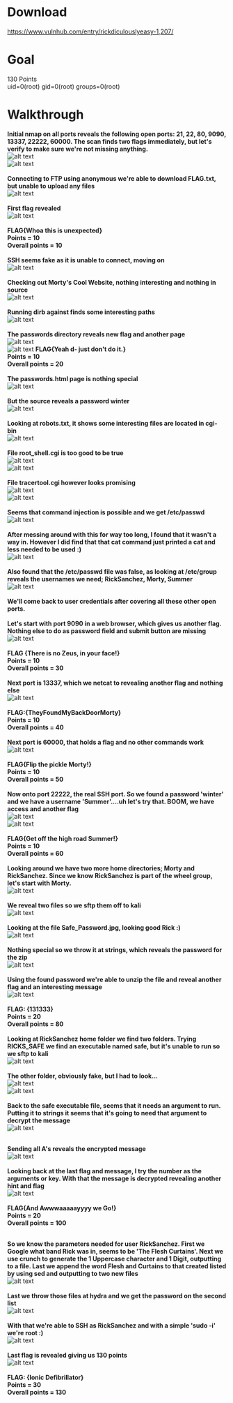 # Download #
https://www.vulnhub.com/entry/rickdiculouslyeasy-1,207/

# Goal #
130 Points<br>
uid=0(root) gid=0(root) groups=0(root)

# Walkthrough #
**Initial nmap on all ports reveals the following open ports: 21, 22, 80, 9090, 13337, 22222, 60000.  The scan finds two flags immediately, but let's verify to make sure we're not missing anything.**
<br>![alt text](https://github.com/bzyo/vulnhub/blob/master/2017/RickdiculouslyEasy_1/imgs/rick_nmap1-000.png)
<br>![alt text](https://github.com/bzyo/vulnhub/blob/master/2017/RickdiculouslyEasy_1/imgs/rick_nmap2-000.png)
<br><br>
**Connecting to FTP using anonymous we're able to download FLAG.txt, but unable to upload any files**
<br>![alt text](https://github.com/bzyo/vulnhub/blob/master/2017/RickdiculouslyEasy_1/imgs/rick_ftp-001.png)
<br><br>
**First flag revealed**
<br>![alt text](https://github.com/bzyo/vulnhub/blob/master/2017/RickdiculouslyEasy_1/imgs/rick_flag1-002.png)
<br><br>
**FLAG{Whoa this is unexpected}**<br>
**Points = 10**<br>
**Overall points = 10**<br><br>
**SSH seems fake as it is unable to connect, moving on**
<br>![alt text](https://github.com/bzyo/vulnhub/blob/master/2017/RickdiculouslyEasy_1/imgs/rick_ssh-003.png)
<br><br>
**Checking out Morty's Cool Website, nothing interesting and nothing in source**
<br>![alt text](https://github.com/bzyo/vulnhub/blob/master/2017/RickdiculouslyEasy_1/imgs/rick_web-004.png)
<br><br>
**Running dirb against finds some interesting paths**
<br>![alt text](https://github.com/bzyo/vulnhub/blob/master/2017/RickdiculouslyEasy_1/imgs/rick_dirb-005.png)
<br><br>
**The passwords directory reveals new flag and another page**
<br>![alt text](https://github.com/bzyo/vulnhub/blob/master/2017/RickdiculouslyEasy_1/imgs/rick_web-006.png)
<br>![alt text](https://github.com/bzyo/vulnhub/blob/master/2017/RickdiculouslyEasy_1/imgs/rick_flag2-007.png)
**FLAG{Yeah d- just don't do it.}**<br>
**Points = 10**<br>
**Overall points = 20**<br><br>
**The passwords.html page is nothing special**
<br>![alt text](https://github.com/bzyo/vulnhub/blob/master/2017/RickdiculouslyEasy_1/imgs/rick_web-008.png)
<br><br>
**But the source reveals a password winter**
<br>![alt text](https://github.com/bzyo/vulnhub/blob/master/2017/RickdiculouslyEasy_1/imgs/rick_web-009.png)
<br><br>
**Looking at robots.txt, it shows some interesting files are located in cgi-bin**
<br>![alt text](https://github.com/bzyo/vulnhub/blob/master/2017/RickdiculouslyEasy_1/imgs/rick_web-010.png)
<br><br>
**File root_shell.cgi is too good to be true**
<br>![alt text](https://github.com/bzyo/vulnhub/blob/master/2017/RickdiculouslyEasy_1/imgs/rick_web-011.png)
<br>![alt text](https://github.com/bzyo/vulnhub/blob/master/2017/RickdiculouslyEasy_1/imgs/rick_web-012.png)
<br><br>
**File tracertool.cgi however looks promising** 
<br>![alt text](https://github.com/bzyo/vulnhub/blob/master/2017/RickdiculouslyEasy_1/imgs/rick_tracer-013.png)
<br>![alt text](https://github.com/bzyo/vulnhub/blob/master/2017/RickdiculouslyEasy_1/imgs/rick_tracer2-014.png)
<br><br>
**Seems that command injection is possible and we get /etc/passwd**
<br>![alt text](https://github.com/bzyo/vulnhub/blob/master/2017/RickdiculouslyEasy_1/imgs/rick_cmdinj-015.png)
<br><br>
**After messing around with this for way too long, I found that it wasn't a way in. However I did find that that cat command just printed a cat and less needed to be used :)**
<br>![alt text](https://github.com/bzyo/vulnhub/blob/master/2017/RickdiculouslyEasy_1/imgs/rick_web-016.png)
<br><br>
**Also found that the /etc/passwd file was false, as looking at /etc/group reveals the usernames we need; RickSanchez, Morty, Summer**
<br>![alt text](https://github.com/bzyo/vulnhub/blob/master/2017/RickdiculouslyEasy_1/imgs/rick_webgroup-017.png)
<br><br>
**We'll come back to user credentials after covering all these other open ports.**
<br><br>
**Let's start with port 9090 in a web browser, which gives us another flag.  Nothing else to do as password field and submit button are missing**
<br>![alt text](https://github.com/bzyo/vulnhub/blob/master/2017/RickdiculouslyEasy_1/imgs/rick_flag3-018.png)
<br><br>
**FLAG {There is no Zeus, in your face!}**<br>
**Points = 10**<br>
**Overall points = 30**<br><br>
**Next port is 13337, which we netcat to revealing another flag and nothing else**
<br>![alt text](https://github.com/bzyo/vulnhub/blob/master/2017/RickdiculouslyEasy_1/imgs/rick_flag4-019.png)
<br><br>
**FLAG:{TheyFoundMyBackDoorMorty}**<br>
**Points = 10**<br>
**Overall points = 40**<br><br>
**Next port is 60000, that holds a flag and no other commands work**
<br>![alt text](https://github.com/bzyo/vulnhub/blob/master/2017/RickdiculouslyEasy_1/imgs/rick_flag5-020.png)
<br><br>
**FLAG{Flip the pickle Morty!}**<br>
**Points = 10**<br>
**Overall points = 50**<br><br>
**Now onto port 22222, the real SSH port.  So we found a password 'winter' and we have a username 'Summer'....uh let's try that. BOOM, we have access and another flag**
<br>![alt text](https://github.com/bzyo/vulnhub/blob/master/2017/RickdiculouslyEasy_1/imgs/rick_ssh-021.png)
<br>![alt text](https://github.com/bzyo/vulnhub/blob/master/2017/RickdiculouslyEasy_1/imgs/rick_flag6-022.png)
<br><br>
**FLAG{Get off the high road Summer!}**<br>
**Points = 10**<br>
**Overall points = 60**<br><br>
**Looking around we have two more home directories; Morty and RickSanchez. Since we know RickSanchez is part of the wheel group, let's start with Morty.**
<br>![alt text](https://github.com/bzyo/vulnhub/blob/master/2017/RickdiculouslyEasy_1/imgs/rick_home-023.png)
<br><br>
**We reveal two files so we sftp them off to kali**
<br>![alt text](https://github.com/bzyo/vulnhub/blob/master/2017/RickdiculouslyEasy_1/imgs/rick_sftp-024.png)
<br><br>
**Looking at the file Safe_Password.jpg, looking good Rick :)**
<br>![alt text](https://github.com/bzyo/vulnhub/blob/master/2017/RickdiculouslyEasy_1/imgs/rick_pic-025.png)
<br><br>
**Nothing special so we throw it at strings, which reveals the password for the zip**
<br>![alt text](https://github.com/bzyo/vulnhub/blob/master/2017/RickdiculouslyEasy_1/imgs/rick_safepass-026.png)
<br><br>
**Using the found password we're able to unzip the file and reveal another flag and an interesting message**
<br>![alt text](https://github.com/bzyo/vulnhub/blob/master/2017/RickdiculouslyEasy_1/imgs/rick_flag7-027.png)
<br><br>
**FLAG: {131333}**<br>
**Points = 20**<br>
**Overall points = 80**<br><br>
**Looking at RickSanchez home folder we find two folders.  Trying RICKS_SAFE we find an executable named safe, but it's unable to run so we sftp to kali**
<br>![alt text](https://github.com/bzyo/vulnhub/blob/master/2017/RickdiculouslyEasy_1/imgs/rick_safe1-029.png)
<br><br>
**The other folder, obviously fake, but I had to look...**
<br>![alt text](https://github.com/bzyo/vulnhub/blob/master/2017/RickdiculouslyEasy_1/imgs/rick_notflag1-028.png)
<br>![alt text](https://github.com/bzyo/vulnhub/blob/master/2017/RickdiculouslyEasy_1/imgs/rick_notflag-028.png)
<br><br>
**Back to the safe executable file, seems that it needs an argument to run.  Putting it to strings it seems that it's going to need that argument to decrypt the message**
<br>![alt text](https://github.com/bzyo/vulnhub/blob/master/2017/RickdiculouslyEasy_1/imgs/rick_safearg-030.png)
<br><br>

**Sending all A's reveals the encrypted message**
<br>![alt text](https://github.com/bzyo/vulnhub/blob/master/2017/RickdiculouslyEasy_1/imgs/rick_decrypt-031.png)
<br><br>
**Looking back at the last flag and message, I try the number as the arguments or key.  With that the message is decrypted revealing another hint and flag**
<br>![alt text](https://github.com/bzyo/vulnhub/blob/master/2017/RickdiculouslyEasy_1/imgs/rick_flag7-032.png)
<br><br>
**FLAG{And Awwwaaaaayyyy we Go!}**<br>
**Points = 20**<br>
**Overall points = 100**<br><br> 

**So we know the parameters needed for user RickSanchez.  First we Google what band Rick was in, seems to be 'The Flesh Curtains'.  Next we use crunch to generate the 1 Uppercase character and 1 Digit, outputting to a file.  Last we append the word Flesh and Curtains to that created listed by using sed and outputting to two new files**
<br>![alt text](https://github.com/bzyo/vulnhub/blob/master/2017/RickdiculouslyEasy_1/imgs/rick_crunchsed-032.png)
<br><br>
**Last we throw those files at hydra and we get the password on the second list**
<br>![alt text](https://github.com/bzyo/vulnhub/blob/master/2017/RickdiculouslyEasy_1/imgs/rick_hydra-034.png)
<br><br>
**With that we're able to SSH as RickSanchez and with a simple 'sudo -i' we're root :)**
<br>![alt text](https://github.com/bzyo/vulnhub/blob/master/2017/RickdiculouslyEasy_1/imgs/rick_root-035.png)
<br><br>
**Last flag is revealed giving us 130 points**
<br>![alt text](https://github.com/bzyo/vulnhub/blob/master/2017/RickdiculouslyEasy_1/imgs/rick_flag8-036.png)
<br><br>
**FLAG: {Ionic Defibrillator}**<br>
**Points = 30**<br>
**Overall points = 130**
